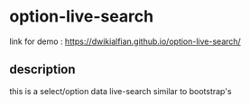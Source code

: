 # option-live-search

link for demo : https://dwikialfian.github.io/option-live-search/

## description

this is a select/option data live-search similar to bootstrap's
